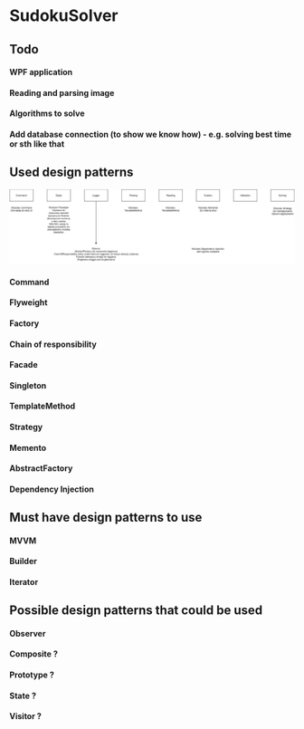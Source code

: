 # SudokuSolver

## Todo

#### WPF application
#### Reading and parsing image
#### Algorithms to solve
#### Add database connection (to show we know how) - e.g. solving best time or sth like that

## Used design patterns
![Used design patterns](SudokuSolver.png "Patterns")

#### Command
#### Flyweight
#### Factory
#### Chain of responsibility
#### Facade
#### Singleton
#### TemplateMethod
#### Strategy
#### Memento
#### AbstractFactory
#### Dependency Injection

## Must have design patterns to use

#### MVVM
#### Builder
#### Iterator

## Possible design patterns that could be used

#### Observer
#### Composite ?
#### Prototype ?
#### State ?
#### Visitor ?